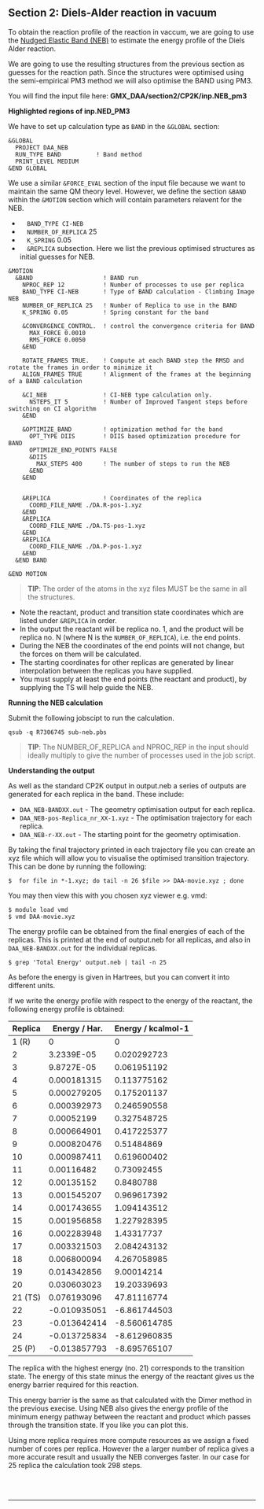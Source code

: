 ## Section 2: Diels-Alder reaction in vacuum

To obtain the reaction profile of the reaction in vaccum, we are going to use the [Nudged Elastic Band (NEB)](https://theory.cm.utexas.edu/henkelman/pubs/jonsson98_385.pdf) to estimate the energy profile of the Diels Alder reaction. 

We are going to use the resulting structures from the previous section as guesses for the reaction path. Since the structures were optimised using the semi-empirical PM3 method we will also optimise the BAND using PM3. 

You will find the input file here: **GMX_DAA/section2/CP2K/inp.NEB_pm3**

**Highlighted regions of inp.NED_PM3**

We have to set up calculation type as `BAND` in the `&GLOBAL` section:

```
&GLOBAL
  PROJECT DAA_NEB
  RUN_TYPE BAND          ! Band method
  PRINT_LEVEL MEDIUM
&END GLOBAL
```

We use a similar `&FORCE_EVAL` section of the input file because we want to maintain the same QM theory level.
However, we define the section `&BAND` within the `&MOTION` section which will contain parameters relavent for the NEB. 

- `  BAND_TYPE CI-NEB`
- `  NUMBER_OF_REPLICA` 25
- `  K_SPRING` 0.05
- `  &REPLICA` subsection. Here we list the previous optimised structures as initial guesses for NEB.


```
&MOTION
  &BAND                    ! BAND run
    NPROC_REP 12           ! Number of processes to use per replica
    BAND_TYPE CI-NEB       ! Type of BAND calculation - Climbing Image NEB
    NUMBER_OF_REPLICA 25   ! Number of Replica to use in the BAND
    K_SPRING 0.05          ! Spring constant for the band
    
    &CONVERGENCE_CONTROL.  ! control the convergence criteria for BAND
      MAX_FORCE 0.0010
      RMS_FORCE 0.0050
    &END
    
    ROTATE_FRAMES TRUE.    ! Compute at each BAND step the RMSD and rotate the frames in order to minimize it
    ALIGN_FRAMES TRUE      ! Alignment of the frames at the beginning of a BAND calculation
    
    &CI_NEB                ! CI-NEB type calculation only.
      NSTEPS_IT 5          ! Number of Improved Tangent steps before switching on CI algorithm
    &END
    
    &OPTIMIZE_BAND         ! optimization method for the band 
      OPT_TYPE DIIS        ! DIIS based optimization procedure for BAND
      OPTIMIZE_END_POINTS FALSE
      &DIIS
        MAX_STEPS 400      ! The number of steps to run the NEB
      &END
    &END


    &REPLICA               ! Coordinates of the replica
      COORD_FILE_NAME ./DA.R-pos-1.xyz
    &END
    &REPLICA
      COORD_FILE_NAME ./DA.TS-pos-1.xyz
    &END
    &REPLICA
      COORD_FILE_NAME ./DA.P-pos-1.xyz
    &END
  &END BAND

&END MOTION
```

> **TIP**: The order of the atoms in the xyz files MUST be the same in all the structures. 

- Note the reactant, product and transition state coordinates which are listed under `&REPLICA` in order. 
- In the output the reactant will be replica no. 1, and the product will be replica no. N (where N is the `NUMBER_OF_REPLICA`), i.e. the end points. 
- During the NEB the coordinates of the end points will not change, but the forces on them will be calculated.
- The starting coordinates for other replicas are generated by linear interpolation between the replicas you have supplied.
- You must supply at least the end points (the reactant and product), by supplying the TS will help guide the NEB.

**Running the NEB calculation**

Submit the following jobscipt to run the calculation.

```
qsub -q R7306745 sub-neb.pbs
```

> **TIP**: The NUMBER_OF_REPLICA and NPROC_REP in the input should ideally multiply to give the number of processes used in the job script.


**Understanding the output**


As well as the standard CP2K output in output.neb a series of outputs are generated for each replica in the band. These include:

- ``DAA_NEB-BANDXX.out`` - The geometry optimisation output for each replica.
- ``DAA_NEB-pos-Replica_nr_XX-1.xyz`` - The optimisation trajectory for each replica.
- ``DAA_NEB-r-XX.out`` - The starting point for the geometry optimisation.

By taking the final trajectory printed in each trajectory 
file  you can create an xyz file which will allow you to visualise the optimised transition trajectory.
This can be done by running the following:

```
$  for file in *-1.xyz; do tail -n 26 $file >> DAA-movie.xyz ; done
```
You may then view this with you chosen xyz viewer e.g. vmd:

```
$ module load vmd
$ vmd DAA-movie.xyz
```
The energy profile can be obtained from the final energies of each of the replicas.
This is printed at the end of output.neb for all replicas, and also in ``DAA_NEB-BANDXX.out`` for the individual replicas.

```
$ grep 'Total Energy' output.neb | tail -n 25
```

As before the energy is given in Hartrees, but you can convert it into different units.

If we write the energy profile with respect to the energy of the reactant, the following energy profile is obtained:



Replica  |  Energy / Har. | Energy / kcalmol-1
------------ | ------------- | ----------
1 (R)	|	0	|	0
2	|	3.2339E-05	|	0.020292723
3	|	9.8727E-05	|	0.061951192
4	|	0.000181315	|	0.113775162
5	|	0.000279205	|	0.175201137
6	|	0.000392973	|	0.246590558
7	|	0.00052199	|	0.327548725
8	|	0.000664901	|	0.417225377
9	|	0.000820476	|	0.51484869
10	|	0.000987411	|	0.619600402
11	|	0.00116482	|	0.73092455
12	|	0.00135152	|	0.8480788
13	|	0.001545207	|	0.969617392
14	|	0.001743655	|	1.094143512
15	|	0.001956858	|	1.227928395
16	|	0.002283948	|	1.43317737
17	|	0.003321503	|	2.084243132
18	|	0.006800094	|	4.267058985
19	|	0.014342856	|	9.00014214
20	|	0.030603023	|	19.20339693
21 (TS)	|	0.076193096	|	47.81116774
22	|	-0.010935051	|	-6.861744503
23	|	-0.013642414	|	-8.560614785
24	|	-0.013725834	|	-8.612960835
25 (P)	|	-0.013857793	|	-8.695765107


The replica with the highest energy (no. 21) corresponds to the transition state.
The energy of this state minus the energy of the reactant gives us the energy barrier
required for this reaction.

This energy barrier is the same as that calculated with the Dimer method in the previous execise.
Using NEB also gives the energy profile of the minimum energy pathway between the
reactant and product which passes through the transition state. If you like you
can plot this.

Using more replica requires more compute resources as we assign a fixed number of cores per replica.
However the a larger number of replica gives a more accurate result and usually the NEB
converges faster. In our case for 25 replica the calculation took 298 steps.




<br/><br/>

---